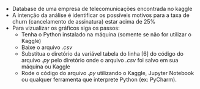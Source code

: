 * Database de uma empresa de telecomunicações encontrada no kaggle
* A intenção da análise é identificar os possíveis motivos para a taxa de churn (cancelamento de assinatura) estar acima de 25%
* Para vizualizar os gráficos siga os passos:
    * Tenha o Python instalado na máquina (somente se não for utilizar o Kaggle)
    * Baixe o arquivo *.csv*
    * Substitua o diretório da variável tabela do linha [6] do código do arquivo *.py* pelo diretório onde o arquivo *.csv* foi salvo em sua máquina ou Kaggle
    * Rode o código do arquivo *.py* utilizando o Kaggle, Jupyter Notebook ou qualquer ferramenta que interprete Python (ex: PyCharm).